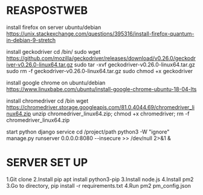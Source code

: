 # REASPOSTWEB

install firefox on server ubuntu/debian
https://unix.stackexchange.com/questions/395316/install-firefox-quantum-in-debian-9-stretch

install geckodriver
cd /bin/
sudo wget https://github.com/mozilla/geckodriver/releases/download/v0.26.0/geckodriver-v0.26.0-linux64.tar.gz
sudo tar -xvf geckodriver-v0.26.0-linux64.tar.gz
sudo rm -f geckodriver-v0.26.0-linux64.tar.gz
sudo chmod +x geckodriver

install google chrome on ubuntu/debian
https://www.linuxbabe.com/ubuntu/install-google-chrome-ubuntu-18-04-lts

install chromedriver
cd /bin
wget https://chromedriver.storage.googleapis.com/81.0.4044.69/chromedriver_linux64.zip
unzip chromedriver_linux64.zip;
chmod +x chromedriver;
rm -f chromedriver_linux64.zip

start python django service
cd /project/path
python3 -W "ignore" manage.py runserver 0.0.0.0:8080 --insecure >> /dev/null 2>&1 &

# SERVER SET UP

1.Git clone
2.Install pip apt install python3-pip
3.Install node.js
4.Install pm2
3.Go to directory, pip install -r requirements.txt
4.Run pm2 pm_config.json